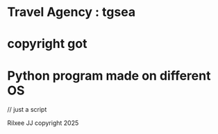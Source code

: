<h1>Travel Agency : tgsea</h1>

# copyright got
# Python program made on different OS

// just a script

Rilxee JJ copyright 2025